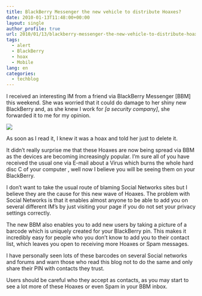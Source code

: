 ```yaml
---
title: BlackBerry Messenger the new vehicle to distribute Hoaxes?
date: 2010-01-13T11:48:00+00:00
layout: single
author_profile: true
url: 2010/01/13/blackberry-messenger-the-new-vehicle-to-distribute-hoaxes/
tags:
  - alert
  - BlackBerry
  - hoax
  - Mobile
lang: en
categories: 
  - techblog
---
```

I received an interesting IM from a friend via BlackBerry Messenger [BBM] this weekend. She was worried that it could do damage to her shiny new BlackBerry and, as she knew I work for _[a security company]_, she forwarded it to me for my opinion.

[![](http://2.bp.blogspot.com/_vaUVXcmC3OI/S02rk1k3ZoI/AAAAAAAAAoc/TSDtBb2fpxQ/s640/120110ogd.JPG)](http://2.bp.blogspot.com/_vaUVXcmC3OI/S02rk1k3ZoI/AAAAAAAAAoc/TSDtBb2fpxQ/s1600-h/120110ogd.JPG)

As soon as I read it, I knew it was a hoax and told her just to delete it.

It didn’t really surprise me that these Hoaxes are now being spread via BBM as the devices are becoming increasingly popular. I’m sure all of you have received the usual one via E-mail about a Virus which burns the whole hard disc C of your computer , well now I believe you will be seeing them on your BlackBerry.

I don’t want to take the usual route of blaming Social Networks sites but I believe they are the cause for this new wave of Hoaxes. The problem with Social Networks is that it enables almost anyone to be able to add you on several different IM’s by just visiting your page if you do not set your privacy settings correctly.

The new BBM also enables you to add new users by taking a picture of a barcode which is uniquely created for your BlackBerry pin. This makes it incredibly easy for people who you don’t know to add you to their contact list, which leaves you open to receiving more Hoaxes or Spam messages.

I have personally seen lots of these barcodes on several Social networks and forums and warn those who read this blog not to do the same and only share their PIN with contacts they trust.

Users should be careful who they accept as contacts, as you may start to see a lot more of these Hoaxes or even Spam in your BBM inbox.